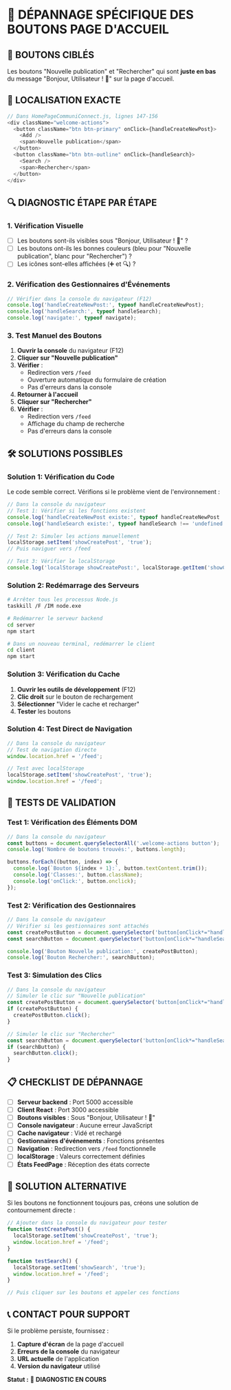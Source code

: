 # 🔧 DÉPANNAGE SPÉCIFIQUE DES BOUTONS PAGE D'ACCUEIL

## 🎯 **BOUTONS CIBLÉS**
Les boutons "Nouvelle publication" et "Rechercher" qui sont **juste en bas** du message "Bonjour, Utilisateur ! 👋" sur la page d'accueil.

## 📍 **LOCALISATION EXACTE**
```javascript
// Dans HomePageCommuniConnect.js, lignes 147-156
<div className="welcome-actions">
  <button className="btn btn-primary" onClick={handleCreateNewPost}>
    <Add />
    <span>Nouvelle publication</span>
  </button>
  <button className="btn btn-outline" onClick={handleSearch}>
    <Search />
    <span>Rechercher</span>
  </button>
</div>
```

## 🔍 **DIAGNOSTIC ÉTAPE PAR ÉTAPE**

### **1. Vérification Visuelle**
- [ ] Les boutons sont-ils visibles sous "Bonjour, Utilisateur ! 👋" ?
- [ ] Les boutons ont-ils les bonnes couleurs (bleu pour "Nouvelle publication", blanc pour "Rechercher") ?
- [ ] Les icônes sont-elles affichées (➕ et 🔍) ?

### **2. Vérification des Gestionnaires d'Événements**
```javascript
// Vérifier dans la console du navigateur (F12)
console.log('handleCreateNewPost:', typeof handleCreateNewPost);
console.log('handleSearch:', typeof handleSearch);
console.log('navigate:', typeof navigate);
```

### **3. Test Manuel des Boutons**
1. **Ouvrir la console** du navigateur (F12)
2. **Cliquer sur "Nouvelle publication"**
3. **Vérifier** :
   - Redirection vers `/feed`
   - Ouverture automatique du formulaire de création
   - Pas d'erreurs dans la console
4. **Retourner à l'accueil**
5. **Cliquer sur "Rechercher"**
6. **Vérifier** :
   - Redirection vers `/feed`
   - Affichage du champ de recherche
   - Pas d'erreurs dans la console

## 🛠️ **SOLUTIONS POSSIBLES**

### **Solution 1: Vérification du Code**
Le code semble correct. Vérifions si le problème vient de l'environnement :

```javascript
// Dans la console du navigateur
// Test 1: Vérifier si les fonctions existent
console.log('handleCreateNewPost existe:', typeof handleCreateNewPost !== 'undefined');
console.log('handleSearch existe:', typeof handleSearch !== 'undefined');

// Test 2: Simuler les actions manuellement
localStorage.setItem('showCreatePost', 'true');
// Puis naviguer vers /feed

// Test 3: Vérifier le localStorage
console.log('localStorage showCreatePost:', localStorage.getItem('showCreatePost'));
```

### **Solution 2: Redémarrage des Serveurs**
```bash
# Arrêter tous les processus Node.js
taskkill /F /IM node.exe

# Redémarrer le serveur backend
cd server
npm start

# Dans un nouveau terminal, redémarrer le client
cd client
npm start
```

### **Solution 3: Vérification du Cache**
1. **Ouvrir les outils de développement** (F12)
2. **Clic droit** sur le bouton de rechargement
3. **Sélectionner** "Vider le cache et recharger"
4. **Tester** les boutons

### **Solution 4: Test Direct de Navigation**
```javascript
// Dans la console du navigateur
// Test de navigation directe
window.location.href = '/feed';

// Test avec localStorage
localStorage.setItem('showCreatePost', 'true');
window.location.href = '/feed';
```

## 🧪 **TESTS DE VALIDATION**

### **Test 1: Vérification des Éléments DOM**
```javascript
// Dans la console du navigateur
const buttons = document.querySelectorAll('.welcome-actions button');
console.log('Nombre de boutons trouvés:', buttons.length);

buttons.forEach((button, index) => {
  console.log(`Bouton ${index + 1}:`, button.textContent.trim());
  console.log('Classes:', button.className);
  console.log('onClick:', button.onclick);
});
```

### **Test 2: Vérification des Gestionnaires**
```javascript
// Dans la console du navigateur
// Vérifier si les gestionnaires sont attachés
const createPostButton = document.querySelector('button[onClick*="handleCreateNewPost"]');
const searchButton = document.querySelector('button[onClick*="handleSearch"]');

console.log('Bouton Nouvelle publication:', createPostButton);
console.log('Bouton Rechercher:', searchButton);
```

### **Test 3: Simulation des Clics**
```javascript
// Dans la console du navigateur
// Simuler le clic sur "Nouvelle publication"
const createPostButton = document.querySelector('button[onClick*="handleCreateNewPost"]');
if (createPostButton) {
  createPostButton.click();
}

// Simuler le clic sur "Rechercher"
const searchButton = document.querySelector('button[onClick*="handleSearch"]');
if (searchButton) {
  searchButton.click();
}
```

## 📋 **CHECKLIST DE DÉPANNAGE**

- [ ] **Serveur backend** : Port 5000 accessible
- [ ] **Client React** : Port 3000 accessible
- [ ] **Boutons visibles** : Sous "Bonjour, Utilisateur ! 👋"
- [ ] **Console navigateur** : Aucune erreur JavaScript
- [ ] **Cache navigateur** : Vidé et rechargé
- [ ] **Gestionnaires d'événements** : Fonctions présentes
- [ ] **Navigation** : Redirection vers `/feed` fonctionnelle
- [ ] **localStorage** : Valeurs correctement définies
- [ ] **États FeedPage** : Réception des états correcte

## 🎯 **SOLUTION ALTERNATIVE**

Si les boutons ne fonctionnent toujours pas, créons une solution de contournement directe :

```javascript
// Ajouter dans la console du navigateur pour tester
function testCreatePost() {
  localStorage.setItem('showCreatePost', 'true');
  window.location.href = '/feed';
}

function testSearch() {
  localStorage.setItem('showSearch', 'true');
  window.location.href = '/feed';
}

// Puis cliquer sur les boutons et appeler ces fonctions
```

## 📞 **CONTACT POUR SUPPORT**

Si le problème persiste, fournissez :
1. **Capture d'écran** de la page d'accueil
2. **Erreurs de la console** du navigateur
3. **URL actuelle** de l'application
4. **Version du navigateur** utilisé

**Statut :** 🔧 **DIAGNOSTIC EN COURS** 